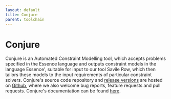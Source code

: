 ```yaml
---
layout: default
title: Conjure
parent: toolchain
---
```


# Conjure

Conjure is an Automated Constraint Modelling tool, which accepts  problems specified in the Essence language and outputs constraint models in the language Essence', suitable for input to our tool Savile Row, which then tailors these models to the input requirements of particular constraint solvers.
Conjure's source code repository and <a href="https://github.com/conjure-cp/conjure/releases">release versions</a> are hosted on <a href="https://github.com/conjure-cp/conjure">Github</a>, where we also welcome bug reports, feature requests and pull requests.
Conjure's documentation can be found <a href="http://conjure.readthedocs.io">here</a>.
